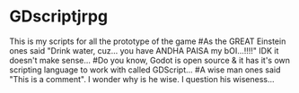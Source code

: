 # GDscriptjrpg
This is my scripts for all the prototype of the game
#As the GREAT Einstein ones said "Drink water, cuz... you have ANDHA PAISA my bOI...!!!!" IDK it doesn't make sense...
#Do you know, Godot is open source & it has it's own scripting language to work with called GDScript...
#A wise man ones said "This is a comment". I wonder why is he wise. I question his wiseness...
